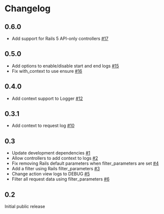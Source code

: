 # Changelog

## 0.6.0

- Add support for Rails 5 API-only controllers [#17](https://github.com/machinima/epilog/pull/17)

## 0.5.0

- Add options to enable/disable start and end logs [#15](https://github.com/machinima/epilog/pull/15)
- Fix with_context to use ensure [#16](https://github.com/machinima/epilog/pull/16)

## 0.4.0

- Add context support to Logger [#12](https://github.com/machinima/epilog/pull/12)

## 0.3.1

- Add context to request log [#10](https://github.com/machinima/epilog/pull/10)

## 0.3

- Update development dependencies [#1](https://github.com/machinima/epilog/pull/1)
- Allow controllers to add context to logs [#2](https://github.com/machinima/epilog/pull/2)
- Fix removing Rails default parameters when filter_parameters are set [#4](https://github.com/machinima/epilog/pull/4)
- Add a filter using Rails filter_parameters [#3](https://github.com/machinima/epilog/pull/3)
- Change action view logs to DEBUG [#5](https://github.com/machinima/epilog/pull/5)
- Filter all request data using filter_parameters [#6](https://github.com/machinima/epilog/pull/6)

## 0.2

Initial public release
